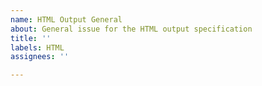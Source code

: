 ```yaml
---
name: HTML Output General
about: General issue for the HTML output specification
title: ''
labels: HTML
assignees: ''

---
```



